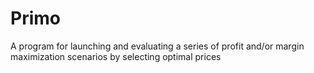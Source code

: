# Primo
A program for launching and evaluating a series of profit and/or margin maximization scenarios by selecting optimal prices
